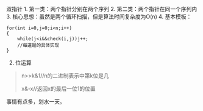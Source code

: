 双指针
	1. 第一类：两个指针分别在两个序列
	2. 第二类：两个指针在同一个序列内
	3. 核心思想：虽然是两个循环扫描，但是算法时间复杂度为O(n)
	4. 基本模板：
		
```
for(int i=0,j=0;i<n;i++)
{
	while(j<i&&check(i,j))j++;
	//每道题的具体实现
}
```
2. 位运算
> 	n>>k&1//n的二进制表示中第k位是几
> 	
> 	x&-x//返回x的最后一位1的位置


事情有点多，划水一天。
